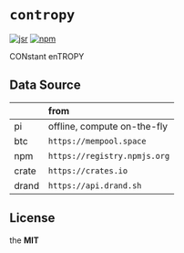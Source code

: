 # `contropy`

[![jsr](https://jsr.io/badges/@imcotton/contropy)](https://jsr.io/@imcotton/contropy)
[![npm](https://badgen.net/npm/v/contropy)](https://www.npmjs.com/package/contropy)

CONstant enTROPY





## Data Source

|        | from                         |
| :---   | :---                         |
| pi     | offline, compute on-the-fly  |
| btc    | `https://mempool.space`      |
| npm    | `https://registry.npmjs.org` |
| crate  | `https://crates.io`          |
| drand  | `https://api.drand.sh`       |





## License

the **MIT**

